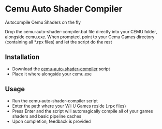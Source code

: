 # Cemu Auto Shader Compiler
Autocompile Cemu Shaders on the fly

Drop the cemu-auto-shader-compiler.bat file directly into your CEMU folder, alongside cemu.exe.
When prompted, point to your Cemu Games directory (containing all *.rpx files) and let the script do the rest

## Installation
* Download the [cemu-auto-shader-compiler](https://github.com/amakvana/Cemu-Auto-Shader-Compiler/releases/download/v1.0/cemu-auto-shader-compiler.bat) script
* Place it where alongside your cemu.exe 

## Usage
* Run the cemu-auto-shader-compiler script
* Enter the path where your Wii U Games reside (.rpx files)
* Press Enter and the script will automagically compile all of your games shaders and basic pipeline caches 
* Upon completion, feedback is provided
